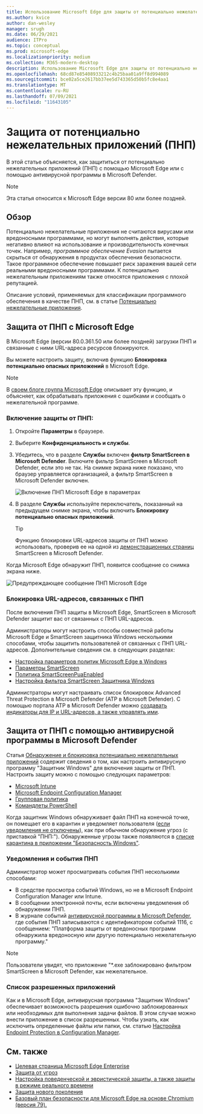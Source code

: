 ```yaml
---
title: Использование Microsoft Edge для защиты от потенциально нежелательных приложений
ms.author: kvice
author: dan-wesley
manager: srugh
ms.date: 06/29/2021
audience: ITPro
ms.topic: conceptual
ms.prod: microsoft-edge
ms.localizationpriority: medium
ms.collection: M365-modern-desktop
description: Использование Microsoft Edge для защиты от потенциально нежелательных приложений
ms.openlocfilehash: 68cd87e85408933212c4b25baa01a9ff8d994089
ms.sourcegitcommit: bce02a5ce2617bb37ee5d743365d50b5fc8e4aa1
ms.translationtype: MT
ms.contentlocale: ru-RU
ms.lasthandoff: 07/09/2021
ms.locfileid: "11643105"
---
```

# <a name="protect-against-potentially-unwanted-applications-puas"></a>Защита от потенциально нежелательных приложений (ПНП)

В этой статье объясняется, как защититься от потенциально нежелательных приложений (ПНП) с помощью Microsoft Edge или с помощью антивирусной программы в Microsoft Defender.

> [!NOTE]
> Эта статья относится к Microsoft Edge версии 80 или более поздней.

## <a name="overview"></a>Обзор

Потенциально нежелательные приложения не считаются вирусами или вредоносными программами, но могут выполнять действия, которые негативно влияют на использование и производительность конечных точек. Например, *программное обеспечение Evasion* пытается скрыться от обнаружения в продуктах обеспечения безопасности. Такое программное обеспечение повышает риск заражения вашей сети реальными вредоносными программами. К потенциально нежелательным приложениям также относятся приложения с плохой репутацией.

Описание условий, применяемых для классификации программного обеспечения в качестве ПНП, см. в статье [Потенциально нежелательные приложения](/windows/security/threat-protection/intelligence/criteria#potentially-unwanted-application-pua).

## <a name="protect-against-pua-with-microsoft-edge"></a>Защита от ПНП с Microsoft Edge

В Microsoft Edge (версии 80.0.361.50 или более поздней) загрузки ПНП и связанные с ними URL-адреса ресурсов блокируются.

Вы можете настроить защиту, включив функцию **Блокировка потенциально опасных приложений** в Microsoft Edge.

> [!NOTE]
> В [своем блоге группа Microsoft Edge](https://blogs.windows.com/msedgedev/2020/02/27/protecting-users-potentially-unwanted-apps/) описывает эту функцию, и объясняет, как обрабатывать приложения с ошибками и сообщать о нежелательной программе.

### <a name="to-enable-pua-protection"></a>Включение защиты от ПНП:

1. Откройте **Параметры** в браузере.
2. Выберите **Конфиденциальность и службы**.
3. Убедитесь, что в разделе **Службы** включен **фильтр SmartScreen в Microsoft Defender**. Включите фильтр SmartScreen в Microsoft Defender, если это не так. На снимке экрана ниже показано, что браузер управляется организацией, а фильтр SmartScreen в Microsoft Defender включен.

   ![Включение ПНП Microsoft Edge в параметрах](./media/microsoft-edge-potentially-unwanted-apps/security-pua-setup.png)

4. В разделе **Службы** используйте переключатель, показанный на предыдущем снимке экрана, чтобы включить **Блокировку потенциально опасных приложений**.

   > [!TIP]
   > Функцию блокировки URL-адресов защиты от ПНП можно использовать, проверив ее на одной из [демонстрационных страниц](https://demo.smartscreen.msft.net/) SmartScreen в Microsoft Defender.

Когда Microsoft Edge обнаружит ПНП, появится сообщение со снимка экрана ниже.

   ![Предупреждающее сообщение ПНП Microsoft Edge](./media/microsoft-edge-potentially-unwanted-apps/security-pua-msg.png)

### <a name="to-block-against-pua-associated-urls"></a>Блокировка URL-адресов, связанных с ПНП

После включения ПНП защиты в Microsoft Edge, SmartScreen в Microsoft Defender защитит вас от связанных с ПНП URL-адресов.

Администраторы могут настроить способы совместной работы Microsoft Edge и SmartScreen защитника Windows несколькими способами, чтобы защитить пользователей от связанных с ПНП URL-адресов. Дополнительные сведения см. в следующих разделах:

- [Настройка параметров политик Microsoft Edge в Windows](./configure-microsoft-edge.md)
- [Параметры SmartScreen](./microsoft-edge-policies.md#smartscreen-settings)
- [Политика SmartScreenPuaEnabled](./microsoft-edge-policies.md#smartscreenpuaenabled)
- [Настройка фильтра SmartScreen Защитника Windows](/microsoft-edge/deploy/available-policies?source=docs#configure-windows-defender-smartscreen)

Администраторы могут настраивать список блокировок Advanced Threat Protection в Microsoft Defender (ATP в Microsoft Defender). С помощью портала ATP в Microsoft Defender можно [создавать индикаторы для IP и URL-адресов, а также управлять ими](/windows/security/threat-protection/microsoft-defender-atp/manage-indicators#create-indicators-for-ips-and-urlsdomains-preview).

## <a name="protect-against-pua-with-windows-defender-antivirus"></a>Защита от ПНП с помощью антивирусной программы в Microsoft Defender

Статья [Обнаружение и блокировка потенциально нежелательных приложений](/windows/security/threat-protection/windows-defender-antivirus/detect-block-potentially-unwanted-apps-windows-defender-antivirus#windows-defender-antivirus) содержит сведения о том, как настроить антивирусную программу "Защитник Windows" для включения защиты от ПНП. Настроить защиту можно с помощью следующих параметров:

- [Microsoft Intune](/windows/security/threat-protection/windows-defender-antivirus/detect-block-potentially-unwanted-apps-windows-defender-antivirus#use-intune-to-configure-pua-protection)
- [Microsoft Endpoint Configuration Manager](/windows/security/threat-protection/windows-defender-antivirus/detect-block-potentially-unwanted-apps-windows-defender-antivirus#use-configuration-manager-to-configure-pua-protection)
- [Групповая политика](/windows/security/threat-protection/windows-defender-antivirus/detect-block-potentially-unwanted-apps-windows-defender-antivirus#use-group-policy-to-configure-pua-protection)
- [Командлеты PowerShell](/windows/security/threat-protection/windows-defender-antivirus/detect-block-potentially-unwanted-apps-windows-defender-antivirus#use-powershell-cmdlets-to-configure-pua-protection)

Когда защитник Windows обнаруживает файл ПНП на конечной точке, он помещает его в карантин и уведомляет пользователя ([если уведомления не отключены](/windows/security/threat-protection/windows-defender-antivirus/configure-notifications-windows-defender-antivirus)), как при обычном обнаружение угроз (с приставкой "ПНП:"). Обнаруженные угрозы также появляются в [списке карантина в приложении "Безопасность Windows"](/windows/security/threat-protection/windows-defender-antivirus/windows-defender-security-center-antivirus#detection-history).

### <a name="pua-notifications-and-events"></a>Уведомления и события ПНП

Администратор может просматривать события ПНП несколькими способами:

- В средстве просмотра событий Windows, но не в Microsoft Endpoint Configuration Manager или Intune.
- В сообщении электронной почты, если включены уведомления об обнаружении ПНП.
- В журнале событий [антивирусной программы в Microsoft Defender](/windows/security/threat-protection/windows-defender-antivirus/troubleshoot-windows-defender-antivirus), где события ПНП записываются с идентификатором событий 1116, с сообщением: "Платформа защиты от вредоносных программ обнаружила вредоносную или другую потенциально нежелательную программу."

> [!NOTE]
> Пользователи увидят, что приложение "*.exe заблокировано фильтром SmartScreen в Microsoft Defender, как нежелательное.

### <a name="allow-list-an-app"></a>Список разрешенных приложений

Как и в Microsoft Edge, антивирусная программа "Защитник Windows" обеспечивает возможность разрешения ошибочно заблокированных или необходимых для выполнения задачи файлов. В этом случае можно внести приложение в список разрешенных. Чтобы узнать, как исключить определенные файлы или папки, см. статью [Настройка Endpoint Protection в Configuration Manager](/previous-versions/system-center/system-center-2012-R2/hh508770(v=technet.10)#to-exclude-specific-files-or-folders).

## <a name="see-also"></a>См. также

- [Целевая страница Microsoft Edge Enterprise](https://aka.ms/EdgeEnterprise)
- [Защита от угроз](/windows/security/threat-protection/index)
- [Настройка поведенческой и эвристической защиты, а также защиты в режиме реального времени](/windows/security/threat-protection/windows-defender-antivirus/configure-protection-features-windows-defender-antivirus)
- [Защита нового поколения](/windows/security/threat-protection/windows-defender-antivirus/windows-defender-antivirus-in-windows-10)
- [Базовый план безопасности для Microsoft Edge на основе Chromium (версия 79).](https://techcommunity.microsoft.com/t5/microsoft-security-baselines/security-baseline-final-for-chromium-based-microsoft-edge/ba-p/1111863)